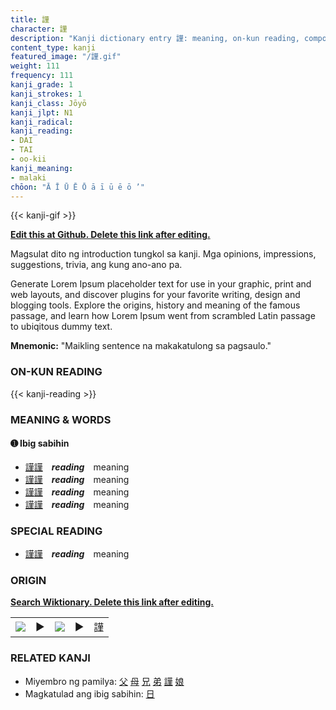 ```yaml
---
title: 謹
character: 謹
description: "Kanji dictionary entry 謹: meaning, on-kun reading, compounds, origin, related kanji"
content_type: kanji
featured_image: "/謹.gif"
weight: 111
frequency: 111
kanji_grade: 1
kanji_strokes: 1
kanji_class: Jōyō
kanji_jlpt: N1
kanji_radical: 
kanji_reading: 
- DAI
- TAI
- oo-kii
kanji_meaning:
- malaki
chōon: "Ā Ī Ū Ē Ō ā ī ū ē ō ’"
---
```

[//]: # (Don't edit the line below. Kanji animated GIF code is automatically generated.)
{{< kanji-gif >}}

[//]: # (Edit below this line.)

**[Edit this at Github. Delete this link after editing.](https://github.com/tim0g/tim/tree/main/content/kanji/謹/index.md)**

Magsulat dito ng introduction tungkol sa kanji. Mga opinions, impressions, suggestions, trivia, ang kung ano-ano pa.

Generate Lorem Ipsum placeholder text for use in your graphic, print and web layouts, and discover plugins for your favorite writing, design and blogging tools. Explore the origins, history and meaning of the famous passage, and learn how Lorem Ipsum went from scrambled Latin passage to ubiqitous dummy text.
 
**Mnemonic:** "Maikling sentence na makakatulong sa pagsaulo."

### ON-KUN READING

[//]: # (Don't edit the line below. ON-KUN READING code is automatically generated.)
{{< kanji-reading >}}

### MEANING & WORDS

#### ➊ **Ibig sabihin**
  - [謹](../謹)[謹](../謹)　***reading***　meaning
  - [謹](../謹)[謹](../謹)　***reading***　meaning
  - [謹](../謹)[謹](../謹)　***reading***　meaning
  - [謹](../謹)[謹](../謹)　***reading***　meaning

### SPECIAL READING
  - [謹](../謹)[謹](../謹)　***reading***　meaning

### ORIGIN

**[Search Wiktionary. Delete this link after editing.](https://wiktionary.org/wiki/謹)**
<table class="kanji-table"><tr><td>
<img src="60px-謹-bronze.svg.png">
</td><td>▶</td><td>
<img src="60px-謹-oracle.svg.png">
</td><td>▶</td>
<td class="kanji-origin">謹</td>
</tr></table>

### RELATED KANJI
- Miyembro ng pamilya: [父](../父) [母](../母) [兄](../兄) [弟](../弟) [謹](../謹) [娘](../娘)
- Magkatulad ang ibig sabihin: [日](../日)
